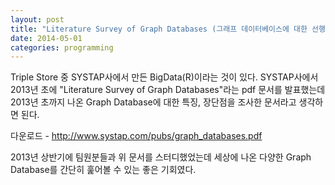 ```yaml
---
layout: post
title: "Literature Survey of Graph Databases (그래프 데이터베이스에 대한 선행 조사)"
date: 2014-05-01 
categories: programming
---
```


Triple Store 중 SYSTAP사에서 만든 BigData(R)이라는 것이 있다. SYSTAP사에서 2013년 초에 "Literature Survey of Graph Databases"라는 pdf 문서를 발표했는데 2013년 초까지 나온 Graph Database에 대한 특징, 장단점을 조사한 문서라고 생각하면 된다.

다운로드 - http://www.systap.com/pubs/graph_databases.pdf

2013년 상반기에 팀원분들과 위 문서를 스터디했었는데 세상에 나온 다양한 Graph Database를 간단히 훑어볼 수 있는 좋은 기회였다.
